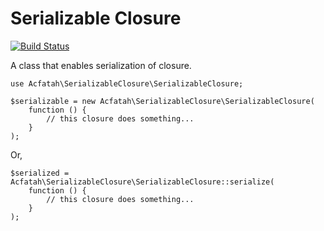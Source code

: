 # Serializable Closure

[![Build Status](https://travis-ci.org/acfatah/serializable-closure.svg?branch=master)](https://travis-ci.org/acfatah/serializable-closure)

A class that enables serialization of closure.

```
use Acfatah\SerializableClosure\SerializableClosure;

$serializable = new Acfatah\SerializableClosure\SerializableClosure(
    function () {
        // this closure does something...
    }
);

```

Or,

```
$serialized = Acfatah\SerializableClosure\SerializableClosure::serialize(
    function () {
        // this closure does something...
    }
);

```
